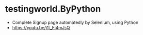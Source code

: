 # testingworld.ByPython
- Complete Signup page automatedly by Selenium, using Python
- https://youtu.be/j1t_Fi4mJsQ
